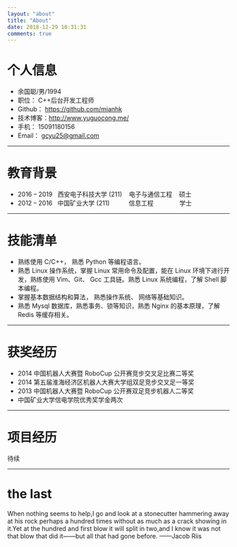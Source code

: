 ```yaml
---
layout: "about"
title: "About"
date: 2018-12-29 10:31:31
comments: true
---
```


# 个人信息

 - 余国聪/男/1994
 - 职位：&nbsp;C++后台开发工程师
 - Github：&nbsp;https://github.com/mianhk
 - 技术博客：http://www.yuguocong.me/
 - 手机：&nbsp;15091180156
 - Email：&nbsp;gcyu25@gmail.com

---
# 教育背景
*  2016 – 2019 &nbsp;&nbsp;西安电子科技大学 (211)&nbsp;&nbsp;&nbsp;&nbsp;电子与通信工程&nbsp;&nbsp;&nbsp;&nbsp;硕士
*  2012 – 2016 &nbsp;&nbsp;中国矿业大学 (211)&nbsp;&nbsp;&nbsp;&nbsp;&nbsp;&nbsp;&nbsp;&nbsp;&nbsp;&nbsp;&nbsp;信息工程&nbsp;&nbsp;&nbsp;&nbsp;&nbsp;&nbsp;&nbsp;&nbsp;&nbsp;&nbsp;&nbsp;&nbsp;&nbsp;&nbsp;&nbsp;学士

---

# 技能清单

* 熟练使用 C/C++， 熟悉 Python 等编程语言。
* 熟悉 Linux 操作系统，掌握 Linux 常用命令及配置，能在 Linux 环境下进行开发，熟练使用 Vim、Git、 Gcc 工具链。熟悉 Linux 系统编程，了解 Shell 脚本编程。
* 掌握基本数据结构和算法， 熟悉操作系统、 网络等基础知识。
* 熟悉 Mysql 数据库，熟悉事务、锁等知识，熟悉 Nginx 的基本原理，了解 Redis 等缓存相关。

---

# 获奖经历

* 2014 中国机器人大赛暨 RoboCup 公开赛竞步交叉足比赛二等奖
* 2014 第五届淮海经济区机器人大赛大学组双足竞步交叉足一等奖
* 2013 中国机器人大赛暨 RoboCup 公开赛双足竞步机器人二等奖
* 中国矿业大学信电学院优秀奖学金两次


---

# 项目经历

待续

---

# the last
When nothing seems to help,I go and look at a stonecutter hammering away at his rock perhaps a hundred times without as much as a crack showing in it.Yet at the hundred and first blow it will split in two,and I know it was not that blow that did it——but all that had gone before.
——Jacob Riis


